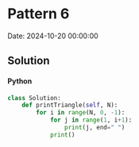 # Pattern 6

Date: 2024-10-20 00:00:00

## Solution

#### Python
```python
class Solution:
    def printTriangle(self, N):
        for i in range(N, 0, -1):
            for j in range(1, i+1):
                print(j, end=" ")
            print()
 ```